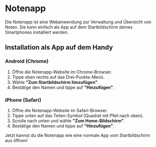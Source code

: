 # Notenapp

Die Notenapp ist eine Webanwendung zur Verwaltung und Übersicht von Noten. Sie kann einfach als App auf dem Startbildschirm deines Smartphones installiert werden.

## Installation als App auf dem Handy

### Android (Chrome)

1. Öffne die Notenapp-Website im Chrome-Browser.
2. Tippe oben rechts auf das Drei-Punkte-Menü.
3. Wähle **"Zum Startbildschirm hinzufügen"**.
4. Bestätige den Namen und tippe auf **"Hinzufügen"**.

### iPhone (Safari)

1. Öffne die Notenapp-Website im Safari-Browser.
2. Tippe unten auf das Teilen-Symbol (Quadrat mit Pfeil nach oben).
3. Scrolle nach unten und wähle **"Zum Home-Bildschirm"**.
4. Bestätige den Namen und tippe auf **"Hinzufügen"**.

Jetzt kannst du die Notenapp wie eine normale App vom Startbildschirm aus öffnen!